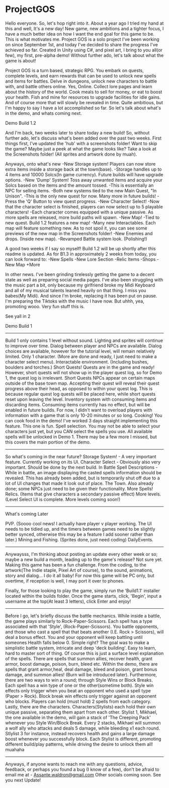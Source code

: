 # ProjectGOS


Hello everyone. So, let's hop right into it.
About a year ago I tried my hand at this and well, It's a new day!
New game, new ambitions and a tighter focus, I have a much better idea on how I want the end goal for this game to be. This is what motivates me.
Project GOS is a solo project I've been working on since September 1st, and today I've decided to share the progress I've achieved so far.
Created in Unity using C#, and pixel art, I bring to you all(or few), my first, pre-alpha demo!
Without further ado, let's talk about what the game is about!

Project GOS is a turn based, strategic RPG. You embark on quests, complete levels, and earn rewards that can be used to unlock new spells and items for battles.
Delve in dungeons, unlock new characters to battle with, and battle others online. Yes, Online.
Collect lore pages and learn about the history of the world. Cook meals to sell for money, or eat to boost your health. Fish and mine for resources to upgrade facilities for idle gains.
And of course more that will slowly be revealed in time. Quite ambitious, but I'm happy to say I have a lot accomplished so far. So let's talk about what's in the demo, and whats coming next.

Demo Build 1.2

And I'm back, two weeks later to share today a new build!
So, without further ado, let's discuss what's been added over the past two weeks.
First things first, I've updated the 'hub' with a screenshots folder!
Want to skip the game? Maybe just a peek at what the game looks like? Take a look at the Screenshots folder!
(All sprites and artwork done by muah).

Anyways, onto what's new
-New Storage system! Players can now store extra items inside a storage back at the town(base).
-Storage handles up to 4 items and 10000 Solcs(In game currency). Future builds will have upgrade options.
-New 'Dump' System! Toss away unwanted items and acquire your Solcs based on the items and the amount tossed.
-This is essentially an NPC for selling items.
-Both new systems tied to the new Main Quest, "In Unison".
-This is the only new quest for now. Many more in future builds!
-Press the 'Q' Button to view quest progress.
-New Character Select! 
-Now that the character select is finished, players can now select up to 5 playable characters!
-Each character comes equipped with a unique passive. As more spells are released, more build paths will spawn.
-New Map!
-Tied to new quest. Build 1.2 features a new map!
-Many new Interactables. Each map will feature something new. As to not spoil it, you can see some previews of the new map in the Screenshots folder!
-New Enemies and drops. (Inside new map).
-Revamped Battle system look. (Polishing!)

A good two weeks if I say so myself! Build 1.2 will be up shortly after this readme is updated. As for B1.3 in approximately 2 weeks from today, you can look forward to:
-New Spells
-New Lore Section
-Relic Items
-Shops
-New Map
+More

In other news. I've been grinding tirelessly getting the game to a decent state as well as preparing social media pages. I've also been struggling with the music part a bit, only because my girlfriend broke my Midi Keyboard and all of my musical talents leaned heavily on that thing. I miss you babes(My Midi). And since I'm broke, replacing it has been put on pause. I'm preparing the Tiktoks with the music I have now. But uhhh, yea, promoting wooo. Very fun stuff this is.

See yall in 2





Demo Build 1
___________________________________________________________________________________________________________________________________________________
Build 1 only contains 1 level without sound. Lighting and sprites will continue to improve over time. 
Dialog between player and NPCs are available. Dialog choices are available, however for the tutorial level, will remain relatively limited.
Only 1 character. (More are done and ready, I just need to make a character select menu).
Interactable environment. (Including bushes, boulders and torches.)
Short Quests! Quests are in the game and ready! However, short quests will not show up in the player quest log, so for Demo 1, the quest log is irrelevant.
Short Quests NPCs appear on certain maps outside of the base town map. Accepting their quest will reveal their quest progress above their head, as opposed to within your quest log.
This is because regular quest log quests will be placed here, while short quests reset upon leaving the level.
Inventory system with consuming items and discarding items. Consuming items currently has no effect, but will be enabled in future builds. For now, I didn't want to overload players with information with a game that is only 10-20 minutes or so long.
Cooking! You can cook food in the demo! I've worked 3 days straight implementing this feature. This one is fun.
Spell selection. You may not be able to select your characters just yet, but you CAN select the spells you use. All available spells will be unlocked in Demo 1.
There may be a few more I missed, but this covers the main portion of the demo.

_________________________________________________________________________________________________________________________________________________________________________________
So what's coming in the near future?
Storage System! - A very important feature. Currently working on its UI.
Character Select - Obviously also very important. Should be done by the next build.
In Battle Spell Descriptions - While in battle, an image displaying the casted spells information should be revealed. This has already been added, but is temporarily shut off due to a lot of UI changes that made it look out of place.
The Town. Also already done; some NPCs just need to be given their functionality.
More Spells!
Relics. (Items that give characters a secondary passive effect)
More levels. (Level Select UI is complete. More levels coming soon!)

_________________________________________________________________________________________________________________________________________________________________________________
What's coming Later


PVP. (Soooo cool news! I actually have player v player working. The UI needs to be tidied up, and the timers between games need to be slightly better synced, otherwise this may be a feature I add sooner rather than later.)
Mining and Fishing. (Sprites done, just need coding)
DailyEvents.
_________________________________________________________________________________________________________________________________________________________________________________
Anywaysss, I'm thinking about posting an update every other week or so; maybe a new build a month, leading up to the game's release?
Not sure yet.
Making this game has been a fun challenge.  From the coding, to the artwork(The Indie staple, Pixel Art of course), to the sound, animations, story and dialog... I do it all baby!
For now this game will be PC only, but overtime, if reception is well, I may port it over to phones.


Finally, for those looking to play the game, simply run the 'Build1.1' installer located within the builds folder. Once the game starts, click, 'Begin', input a username at the top(At least 3 letters), click Enter and enjoy!
_________________________________________________________________________________________________________________________________________________________________________________
Before I go, let's briefly discuss the battle mechanics.
While inside a battle, the game plays similarly to Rock-Paper-Scissors. Each spell has a type associated with that 'Style', (Rock-Paper-Scissors). You battle opponents, and those who cast a spell that that beats another (I.E. Rock > Scissors), will deal a bonus effect. You and your opponent will keep battling until someones Health falls below 0.
Simple right? 
The goal was to make a simplistic battle system, intricate and deep 'deck building'. Easy to learn, hard to master sort of thing.
Of course this is just a surface level explanation of the spells. There are spells that summon allies, recover health, grant armor, boost damage, poison, burn, bleed etc.
Within the demo, there are spells that grant armor,heal, deal damage, bleed and poison, grant bonus damage, and summon allies! (Burn will be introduced later).
Furthermore, there are two ways to win a round; through Style Wins or Block Breaks. Each spell has a win type of one or the other(sometime both).
Style win effects only trigger when you beat an opponent who used a spell type (Paper > Rock). Block break win effects only trigger against an opponent who blocks.
Players can hold (must hold) 2 spells from each category.
Lastly, there are the characters. Characters(Stylists) each hold their own unique passive, separating them apart from each other.
Stylist 1, Mikhael, the one available in the demo, will gain a stack of 'The Creeping Pack' whenever you Style Win/Block Break. Every 2 stacks, Mikhael will summon a wolf ally who attacks and deals 5 damage, while bleeding x1 each round.
Stlylist 3 for instance, instead recovers health and gains a large damage boost whenever you successfully block.
Each Stylist is different, promoting different build/play patterns, while driving the desire to unlock them all! muahaha
_________________________________________________________________________________________________________________________________________________________________________________
Anyways, if anyone wants to reach me with any questions, advice, feedback, or perhaps you found a bug (I know of a few), don't be afraid to email me at - Assante.waldron@gmail.com
Other socials coming soon.
See you next Update!
